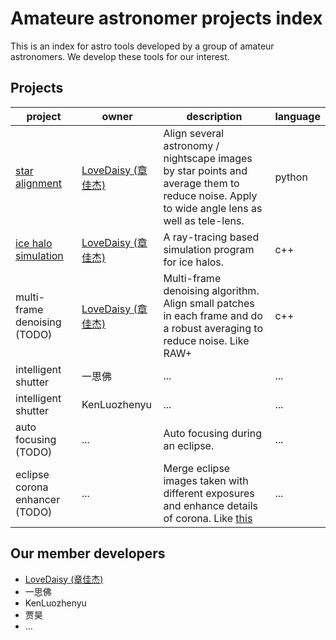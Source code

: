 # Amateure astronomer projects index
This is an index for astro tools developed by a group of amateur astronomers. We develop these tools for our interest.

## Projects

| project | owner | description | language |
|---------|-------|-------------|----------|
| [star alignment](https://github.com/LoveDaisy/star_alignment) | [LoveDaisy (章佳杰)](https://github.com/LoveDaisy) | Align several astronomy / nightscape images by star points and average them to reduce noise. Apply to wide angle lens as well as tele-lens. | python |
| [ice halo simulation](https://github.com/LoveDaisy/ice_halo_sim) | [LoveDaisy (章佳杰)](https://github.com/LoveDaisy) | A ray-tracing based simulation program for ice halos. | c++ |
| multi-frame denoising (TODO) | [LoveDaisy (章佳杰)](https://github.com/LoveDaisy) | Multi-frame denoising algorithm. Align small patches in each frame and do a robust averaging to reduce noise. Like RAW+ | c++ |
| intelligent shutter | 一思佛 | ... | ... |
| intelligent shutter | KenLuozhenyu | ... | ... |
| auto focusing (TODO) | ... | Auto focusing during an eclipse. | ... |
| eclipse corona enhancer (TODO) | ... | Merge eclipse images taken with different exposures and enhance details of corona. Like [this](https://hdr-astrophotography.com/?from=singlemessage&isappinstalled=0) | ... |

## Our member developers
* [LoveDaisy (章佳杰)](https://github.com/LoveDaisy)
* 一思佛
* KenLuozhenyu
* 贾昊
* ...
